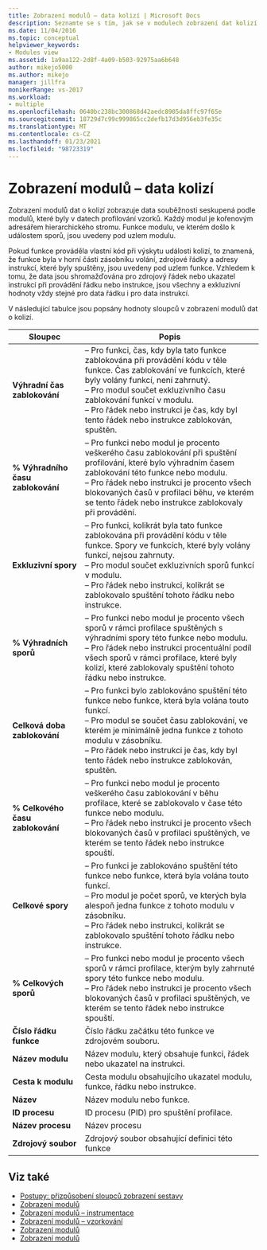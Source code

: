```yaml
---
title: Zobrazení modulů – data kolizí | Microsoft Docs
description: Seznamte se s tím, jak se v modulech zobrazení dat kolizí zobrazují data souběžnosti seskupená podle modulů, které byly ve vzorku v datech profilace.
ms.date: 11/04/2016
ms.topic: conceptual
helpviewer_keywords:
- Modules view
ms.assetid: 1a9aa122-2d8f-4a09-b503-92975aa6b648
author: mikejo5000
ms.author: mikejo
manager: jillfra
monikerRange: vs-2017
ms.workload:
- multiple
ms.openlocfilehash: 0640bc238bc300868d42aedc8905da8ffc97f65e
ms.sourcegitcommit: 18729d7c99c999865cc2defb17d3d956eb3fe35c
ms.translationtype: MT
ms.contentlocale: cs-CZ
ms.lasthandoff: 01/23/2021
ms.locfileid: "98723319"
---
```

# <a name="modules-view---contention-data"></a>Zobrazení modulů – data kolizí
Zobrazení modulů dat o kolizí zobrazuje data souběžnosti seskupená podle modulů, které byly v datech profilování vzorků. Každý modul je kořenovým adresářem hierarchického stromu. Funkce modulu, ve kterém došlo k událostem sporů, jsou uvedeny pod uzlem modulu.

 Pokud funkce prováděla vlastní kód při výskytu události kolizí, to znamená, že funkce byla v horní části zásobníku volání, zdrojové řádky a adresy instrukcí, které byly spuštěny, jsou uvedeny pod uzlem funkce. Vzhledem k tomu, že data jsou shromažďována pro zdrojový řádek nebo ukazatel instrukcí při provádění řádku nebo instrukce, jsou všechny a exkluzivní hodnoty vždy stejné pro data řádku i pro data instrukcí.

 V následující tabulce jsou popsány hodnoty sloupců v zobrazení modulů dat o kolizí.

|Sloupec|Popis|
|------------|-----------------|
|**Výhradní čas zablokování**|– Pro funkci, čas, kdy byla tato funkce zablokována při provádění kódu v těle funkce. Čas zablokování ve funkcích, které byly volány funkcí, není zahrnutý.<br />– Pro modul součet exkluzivního času zablokování funkcí v modulu.<br />– Pro řádek nebo instrukci je čas, kdy byl tento řádek nebo instrukce zablokován, spuštěn.|
|**% Výhradního času zablokování**|– Pro funkci nebo modul je procento veškerého času zablokování při spuštění profilování, které bylo výhradním časem zablokování této funkce nebo modulu.<br />– Pro řádek nebo instrukci je procento všech blokovaných časů v profilaci běhu, ve kterém se tento řádek nebo instrukce zablokovaly při provádění.|
|**Exkluzivní spory**|– Pro funkci, kolikrát byla tato funkce zablokována při provádění kódu v těle funkce. Spory ve funkcích, které byly volány funkcí, nejsou zahrnuty.<br />– Pro modul součet exkluzivních sporů funkcí v modulu.<br />– Pro řádek nebo instrukci, kolikrát se zablokovalo spuštění tohoto řádku nebo instrukce.|
|**% Výhradních sporů**|– Pro funkci nebo modul je procento všech sporů v rámci profilace spuštěných s výhradními spory této funkce nebo modulu.<br />– Pro řádek nebo instrukci procentuální podíl všech sporů v rámci profilace, které byly kolizí, které zablokovaly spuštění tohoto řádku nebo instrukce.|
|**Celková doba zablokování**|– Pro funkci bylo zablokováno spuštění této funkce nebo funkce, která byla volána touto funkcí.<br />– Pro modul se součet času zablokování, ve kterém je minimálně jedna funkce z tohoto modulu v zásobníku.<br />– Pro řádek nebo instrukci je čas, kdy byl tento řádek nebo instrukce zablokován, spuštěn.|
|**% Celkového času zablokování**|– Pro funkci nebo modul je procento veškerého času zablokování v běhu profilace, které se zablokovalo v čase této funkce nebo modulu.<br />– Pro řádek nebo instrukci je procento všech blokovaných časů v profilaci spuštěných, ve kterém se tento řádek nebo instrukce spouští.|
|**Celkové spory**|– Pro funkci je zablokováno spuštění této funkce nebo funkce, která byla volána touto funkcí.<br />– Pro modul je počet sporů, ve kterých byla alespoň jedna funkce z tohoto modulu v zásobníku.<br />– Pro řádek nebo instrukci, kolikrát se zablokovalo spuštění tohoto řádku nebo instrukce.|
|**% Celkových sporů**|– Pro funkci nebo modul je procento všech sporů v rámci profilace, kterým byly zahrnuté spory této funkce nebo modulu.<br />– Pro řádek nebo instrukci je procento všech blokovaných časů v profilaci spuštěných, ve kterém se tento řádek nebo instrukce spouští.|
|**Číslo řádku funkce**|Číslo řádku začátku této funkce ve zdrojovém souboru.|
|**Název modulu**|Název modulu, který obsahuje funkci, řádek nebo ukazatel na instrukci.|
|**Cesta k modulu**|Cesta modulu obsahujícího ukazatel modulu, funkce, řádku nebo instrukce.|
|**Název**|Název modulu nebo funkce.|
|**ID procesu**|ID procesu (PID) pro spuštění profilace.|
|**Název procesu**|Název procesu|
|**Zdrojový soubor**|Zdrojový soubor obsahující definici této funkce|

## <a name="see-also"></a>Viz také
- [Postupy: přizpůsobení sloupců zobrazení sestavy](../profiling/how-to-customize-report-view-columns.md)
- [Zobrazení modulů](../profiling/modules-view.md)
- [Zobrazení modulů – instrumentace](../profiling/modules-view-dotnet-memory-instrumentation-data.md)
- [Zobrazení modulů – vzorkování](../profiling/modules-view-dotnet-memory-sampling-data.md)
- [Zobrazení modulů](../profiling/modules-view-instrumentation-data.md)
- [Zobrazení modulů](../profiling/modules-view-sampling-data.md)

